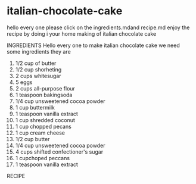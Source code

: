 # italian-chocolate-cake
hello every one please click on the ingredients.mdand recipe.md
 enjoy the recipe by doing i your home
making of italian chocolate cake


 INGREDIENTS
  Hello every one to make italian chocolate cake we need some ingredients they are

1. 1/2 cup of butter
2. 1/2 cup shorheting
3. 2 cups whitesugar
4. 5 eggs
5. 2 cups all-purpose flour
6. 1 teaspoon bakingsoda
7. 1/4 cup unsweetened cocoa powder
8. 1 cup buttermilk
9. 1 teaspoon vanilla extract 
10. 1 cup shredded coconut
11. 1 cup chopped pecans
12. 1 cup cream cheese
13. 1/2 cup butter
14. 1/4 cup unsweetened cocoa powder 
15. 4 cups shifted confectioner's sugar
16. 1 cupchoped peccans
17. 1 teaspoon vanilla extract

RECIPE

